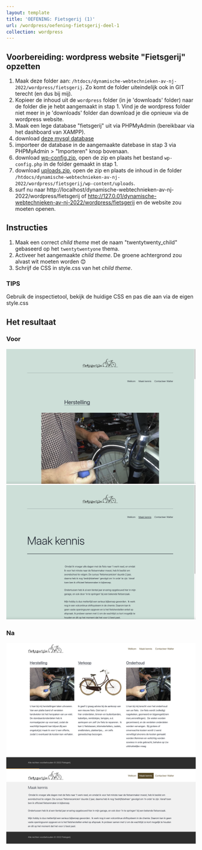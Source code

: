 ```yaml
---
layout: template
title: 'OEFENING: Fietsgerij (1)'
url: /wordpress/oefening-fietsgerij-deel-1
collection: wordpress
---
```

## Voorbereiding: wordpress website "Fietsgerij" opzetten
1. Maak deze folder aan: <code>/htdocs/dynamische-webtechnieken-av-nj-2022/wordpress/fietsgerij</code>. Zo komt de folder uiteindelijk ook in GIT terecht (en dus bij mij).
2. Kopieer de inhoud uit de <code>wordpress</code> folder (in je 'downloads' folder) naar de folder die je hebt aangemaakt in stap 1. Vind je de wordpress folder niet meer in je 'downloads' folder dan download je die opnieuw via de wordpress website.
3. Maak een lege database "fietsgerij" uit via PHPMyAdmin (bereikbaar via het dashboard van XAMPP).
4. download <a href="fietsgerij/database.sql">deze mysql database</a>
5. importeer de database in de aangemaakte datebase in stap 3 via PHPMyAdmin > "Importeren" knop bovenaan. 
6. download <a href="fietsgerij/wp-config.zip">wp-config.zip</a>, open de zip en plaats het bestand <code>wp-config.php</code> in de folder gemaakt in stap 1.
7. download <a href="fietsgerij/uploads.zip">uploads.zip</a>, open de zip en plaats de inhoud in de folder <code>/htdocs/dynamische-webtechnieken-av-nj-2022/wordpress/fietsgerij/wp-content/uploads</code>.
8. surf nu naar http://localhost/dynamische-webtechnieken-av-nj-2022/wordpress/fietsgerij of http://127.0.01/dynamische-webtechnieken-av-nj-2022/wordpress/fietsgerij en de website zou moeten openen.

## Instructies
1. Maak een correct <em>child theme</em> met de naam "twentytwenty_child" gebaseerd op het <code>twentytwentyone</code> thema.
2. Activeer het aangemaakte <em>child theme</em>. De groene achtergrond zou alvast wit moeten worden 😊
2. Schrijf de CSS in style.css van het <em>child theme</em>.

<div class="highlight">
<h3>TIPS</h3>
<p>Gebruik de inspectietool, bekijk de huidige CSS en pas die aan via de eigen style.css</p>
</div>

## Het resultaat

### Voor
<img class="shadow" src="images/oefening_fietsgerij_deel_1_voor_1.jpg" />
<img class="shadow" src="images/oefening_fietsgerij_deel_1_voor_2.jpg" />

### Na
<img class="shadow" src="images/oefening_fietsgerij_deel_1_na_1.jpg" />
<img class="shadow" src="images/oefening_fietsgerij_deel_1_na_2.jpg" />
